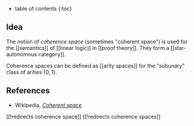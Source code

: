 
* table of contents
{:toc}

## Idea

The notion of _coherence space_ (sometimes "coherent space") is used for the [[semantics]] of [[linear logic]] in [[proof theory]].  They form a [[star-autonomous category]].

Coherence spaces can be defined as [[arity spaces]] for the "subunary" class of arities $\{0,1\}$.

## References

* Wikipedia, _[Coherent space](http://en.wikipedia.org/wiki/Coherent_space)_

[[!redirects coherence space]]
[[!redirects coherence spaces]]
